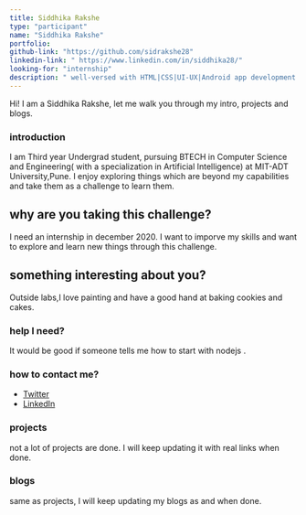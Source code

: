 ```yaml
---
title: Siddhika Rakshe
type: "participant"
name: "Siddhika Rakshe"
portfolio: 
github-link: "https://github.com/sidrakshe28"
linkedin-link: " https://www.linkedin.com/in/siddhika28/"
looking-for: "internship"
description: " well-versed with HTML|CSS|UI-UX|Android app development|learning React"
---
```


Hi! I am a Siddhika Rakshe, let me walk you through my intro, projects and blogs.

### introduction

I am Third year Undergrad student, pursuing BTECH in Computer Science and Engineering( with a specialization in Artificial Intelligence) at MIT-ADT University,Pune.
I enjoy exploring things which are beyond my capabilities and take them as a challenge to learn them.
 

## why are you taking this challenge?

I need an internship in december 2020.
I want to imporve my skills and want to explore and learn new things through this challenge.
## something interesting about you?

Outside labs,I love painting and have a good hand at baking cookies and cakes.

### help I need?

It would be good if someone tells me how to start with nodejs .

### how to contact me?

- [Twitter](https://twitter.com/SidRakshe28)
- [LinkedIn](https://www.linkedin.com/in/siddhika28/)

### projects

not a lot of projects are done. I will keep updating it with real links when done.



### blogs

same as projects, I will keep updating my blogs as and when done.



